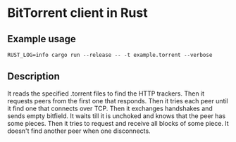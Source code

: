 # BitTorrent client in Rust

## Example usage

```console
RUST_LOG=info cargo run --release -- -t example.torrent --verbose
```

## Description

It reads the specified .torrent files to find the HTTP trackers.
Then it requests peers from the first one that responds.
Then it tries each peer until it find one that connects over TCP.
Then it exchanges handshakes and sends empty bitfield.
It waits till it is unchoked and knows that the peer has some pieces.
Then it tries to request and receive all blocks of some piece.
It doesn't find another peer when one disconnects.
